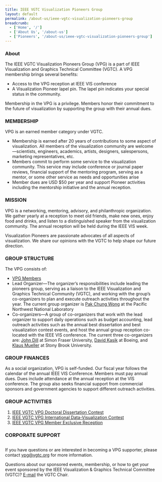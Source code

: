 ```yaml
---
title: IEEE VGTC Visualization Pioneers Group
layout: default
permalink: /about-us/ieee-vgtc-visualization-pioneers-group
breadcrumb:
  - ['Home', '/']
  - ['About Us', '/about-us']
  - ['Pioneers', '/about-us/ieee-vgtc-visualization-pioneers-group']
---
```



### About

The IEEE VGTC Visualization Pioneers Group (VPG) is a part of IEEE Visualization and Graphics Technical Committee (VGTC). A VPG membership brings several benefits:
  
- Access to the VPG reception at IEEE VIS conference
- A Visualization Pioneer lapel pin. The lapel pin indicates your special status in the community. 

Membership in the VPG is a privilege. Members honor their commitment to the future of visualization by supporting the group with their annual dues.

   

### MEMBERSHIP

VPG is an earned member category under VGTC.
  
- Membership is earned after 20 years of contributions to some aspect of visualization. All members of the visualization community are welcome&mdash;scientists, engineers, academics, artists, designers, salespersons, marketing representatives, etc.
- Members commit to perform some service to the visualization community. This service may include conference or journal paper reviews, financial support of the mentoring program, serving as a mentor, or some other service as needs and opportunities arise
- Member dues are USD $50 per year and support Pioneer activities including the mentorship initiative and the annual reception.

   

 ### MISSION

VPG is a networking, mentoring, advisory, and philanthropic organization. We gather yearly at a reception to meet old friends, make new ones, enjoy food and drinks, and listen to a distinguished speaker from the visualization community. The annual reception will be held during the IEEE VIS week.

Visualization Pioneers are passionate advocates of all aspects of visualization. We share our opinions with the VGTC to help shape our future direction.

   

 ### GROUP STRUCTURE

The VPG consists of:
  
- <a href="http://vacommunity.org/ieeevpg/members/">VPG Members</a>
- Lead Organizer&mdash;The organizer&rsquo;s responsibilities include leading the pioneers group, serving as a liaison to the IEEE Visualization and Graphics Technical Community (VGTC), and working with the group&rsquo;s co-organizers to plan and execute outreach activities throughout the year. The current group organizer is <a href="https://www.linkedin.com/in/pakchungwong">Pak Chung Wong</a> at the Pacific Northwest National Laboratory
- Co-organizers&mdash;A group of co-organizers that work with the lead organizer to support daily operations such as budget accounting, lead outreach activities such as the annual best dissertation and best visualization contest events, and host the annual group reception co-located with the IEEE VIS conference. The current three co-organizers are: <a href="https://ca.linkedin.com/pub/john-dill/7/67/424">John Dill</a> at Simon Fraser University, <a href="https://www.linkedin.com/pub/dave-kasik/1/606/a63">David Kasik</a> at Boeing, and <a href="https://www.linkedin.com/pub/klaus-mueller/1/1a/6a8">Klaus Mueller</a> at Stony Brook University.

   

 ### GROUP FINANCES

As a social organization, VPG is self-funded. Our fiscal year follows the calendar of the annual IEEE VIS Conference. Members must pay annual dues. Dues include attendance at the annual reception at the VIS conference. The group also seeks financial support from commercial sponsors and government agencies to support different outreach activities.

   

### GROUP ACTIVITIES

1. <a href="http://vacommunity.org/ieeevpg/bestthesis/">IEEE VGTC VPG Doctoral Dissertation Contest</a>
2. <a href="http://vacommunity.org/ieeevpg/viscontest/">IEEE VGTC VPG International Data-Visualization Contest</a>
3. <a href="http://vacommunity.org/ieeevpg/reception/">IEEE VGTC VPG Member Exclusive Reception</a>


### CORPORATE SUPPORT

<a href="http://www.research.ibm.com" target="_blank"><img alt="" src="/media/IBM_Research.png" /></a><a href="http://www.pnnl.gov" target="_blank"><img alt="" src="/media/PNNL.png" /></a><a href="http://www.act.org" target="_blank"><img alt="" src="/media/ACT_blue.png" /></a>


If you have questions or are interested in becoming a VPG supporter, please contact <a href="mailto:vpg@vgtc.org">vpg@vgtc.org</a> for more information.

Questions about our sponsored events, membership, or how to get your event sponsored by the IEEE Visualization &amp; Graphics Technical Committee (VGTC)? <a href="mailto:chair@vgtc.org">E-mail</a> the VGTC Chair.

